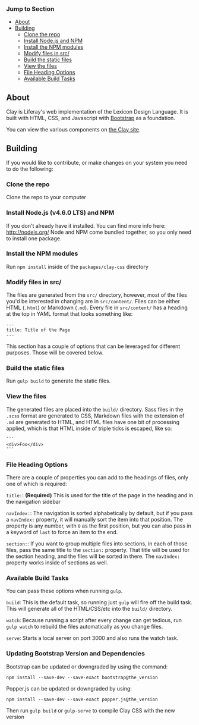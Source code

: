 <!-- START doctoc generated TOC please keep comment here to allow auto update -->
<!-- DON'T EDIT THIS SECTION, INSTEAD RE-RUN doctoc TO UPDATE -->
### Jump to Section

- [About](#about)
- [Building](#building)
    - [Clone the repo](#clone-the-repo)
    - [Install Node.js and NPM](#install-nodejs-and-npm)
    - [Install the NPM modules](#install-the-npm-modules)
    - [Modify files in src/](#modify-files-in-src)
    - [Build the static files](#build-the-static-files)
    - [View the files](#view-the-files)
    - [File Heading Options](#file-heading-options)
    - [Available Build Tasks](#available-build-tasks)

<!-- END doctoc generated TOC please keep comment here to allow auto update -->

## About
Clay is Liferay's web implementation of the Lexicon Design Language. It is built with HTML, CSS, and Javascript with [Bootstrap](https://getbootstrap.com/docs/4.1/getting-started/introduction/) as a foundation.

You can view the various components on [the Clay site](http://clayui.com).

<!-- TODO: provide link to Lexicon site for documentation on design patterns -->

## Building
If you would like to contribute, or make changes on your system you need to do the following:

### Clone the repo
Clone the repo to your computer

### Install Node.js (v4.6.0 LTS) and NPM
If you don't already have it installed. You can find more info here: http://nodejs.org/
Node and NPM come bundled together, so you only need to install one package.

### Install the NPM modules
Run `npm install` inside of the `packages/clay-css` directory

### Modify files in src/
The files are generated from the `src/` directory, however, most of the files you'd be interested in changing are in `src/content/`. Files can be either HTML (`.html`) or Markdown (`.md`).
Every file in `src/content/` has a heading at the top in YAML format that looks something like:


    ---
    title: Title of the Page
    ---

This section has a couple of options that can be leveraged for different purposes. Those will be covered below.

### Build the static files
Run `gulp build` to generate the static files.

### View the files
The generated files are placed into the `build/` directory.
Sass files in the `.scss` format are generated to CSS, Markdown files with the extension of `.md` are generated to HTML, and HTML files have one bit of processing applied, which is that HTML inside of triple ticks is escaped, like so:

    ```
	<div>Foo</div>
    ```

### File Heading Options
There are a couple of properties you can add to the headings of files, only one of which is required:

`title:`: **(Required)** This is used for the title of the page in the heading and in the navigation sidebar

`navIndex:`:  The navigation is sorted alphabetically by default, but if you pass a `navIndex:` property, it will manually sort the item into that position.
The property is any number, with `0` as the first position, but you can also pass in a keyword of `last` to force an item to the end.

`section:`: If you want to group multiple files into sections, in each of those files, pass the same title to the `section:` property. That title will be used for the section heading, and the files will be sorted in there. The `navIndex:` property works inside of sections as well.

### Available Build Tasks
You can pass these options when running `gulp`.

`build`: This is the default task, so running just `gulp` will fire off the build task.
This will generate all of the HTML/CSS/etc into the `build/` directory.

`watch`: Because running a script after every change can get tedious, run `gulp watch` to rebuild the files automatically as you change files.

`serve`: Starts a local server on port 3000 and also runs the watch task.

### Updating Bootstrap Version and Dependencies
Bootstrap can be updated or downgraded by using the command:

`npm install --save-dev --save-exact bootstrap@the_version`

Popper.js can be updated or downgraded by using:

`npm install --save-dev --save-exact popper.js@the_version`

Then run `gulp build` or `gulp-serve` to compile Clay CSS with the new version
